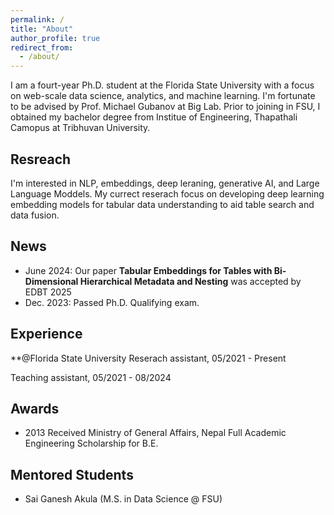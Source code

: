 ```yaml
---
permalink: /
title: "About"
author_profile: true
redirect_from: 
  - /about/
---
```


I am a fourt-year Ph.D. student at the Florida State University with a focus on web-scale data science, analytics, and machine learning. I'm fortunate to be advised by Prof. Michael Gubanov at Big Lab. Prior to joining in FSU, I obtained my bachelor degree from Institue of Engineering, Thapathali Camopus at Tribhuvan University.

Resreach
---
I'm interested in NLP, embeddings, deep leraning, generative AI, and Large Language Moddels. My currect reserach focus on developing deep learning embedding models for tabular data understanding to aid table search and data 
fusion.

News
---
* June 2024:  Our paper **Tabular Embeddings for Tables with Bi-Dimensional Hierarchical Metadata and Nesting** was accepted by EDBT 2025
* Dec. 2023: Passed Ph.D. Qualifying exam.

Experience
------

**@Florida State University
Reserach assistant, 05/2021 - Present

Teaching assistant, 05/2021 - 08/2024

Awards
------
* 2013 Received Ministry of General Affairs, Nepal Full Academic Engineering Scholarship for B.E.

Mentored Students
------
* Sai Ganesh Akula (M.S. in Data Science @ FSU)
  
